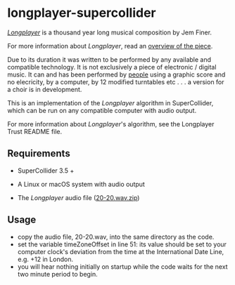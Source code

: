 # longplayer-supercollider

[_Longplayer_](https://longplayer.org) is a thousand year long musical composition by Jem Finer.

For more information about _Longplayer_, read an [overview of the piece](https://longplayer.org/about/overview/).

Due to its duration it was written to be performed by any available and compatible technology. It is not exclusively a piece of electronic / digital music. It can and has been performed by [people](https://longplayer.org/listen/longplayer-live/) using a graphic score and no elecricity, by a computer, by 12 modified turntables etc . . . a version for a choir is in development.

This is an implementation of the _Longplayer_ algorithm in SuperCollider, which can be run on any compatible computer with audio output.

For more information about _Longplayer_'s algorithm, see the Longplayer Trust README file.

## Requirements

- SuperCollider 3.5 +

- A Linux or macOS system with audio output

- The _Longplayer_ audio file ([20-20.wav.zip](https://longplayer.org/audio/20-20.wav.zip))

## Usage 

- copy the audio file, 20-20.wav, into the same directory as the code.
- set the variable timeZoneOffset in line 51: its value should be set to your computer clock's deviation from the time at the International Date Line, e.g. +12 in London.
- you will hear nothing initially on startup while the code waits for the next two minute period to begin.
